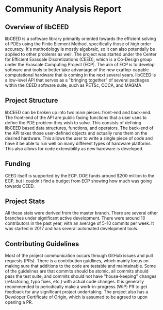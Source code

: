 # Community Analysis Report

## Overview of libCEED
libCEED is a software library primarily oriented towards the efficient solving
of PDEs using the Finite Element Method, specifically those of high order
accuracy. It's methodology is mostly algebraic, so it can also potentially be
applied to other problems as well. The project was started under the Center for
Efficient Exascale Discretizations (CEED), which is a Co-Design group under the
Exascale Computing Project (ECP). The aim of ECP is to develop software and
tools to better take advantage of the new exaflop-capable computational
hardware that is coming in the next several years. libCEED is a low-level API
that serves as a "bringing together" of several packages within the CEED
software suite, such as PETSc, OCCA, and MAGMA.

## Project Structure
libCEED can be broken up into two main pieces: front-end and back-end. The
front-end of the API are public facing functions that a user uses to define the
PDE problem they wish to solve. This consists of defining libCEED based data
structures, functions, and operators. The back-end of the API takes those
user-defined objects and actually runs them on the desired hardware. This
allows the user to write a single piece of code and have it be able to run well
on many different types of hardware platforms. This also allows for code
extensibility as new hardware is developed.

## Funding
CEED itself is supported by the ECP. DOE funds around $200 million to the ECP,
but I couldn't find a budget from ECP showing how much was going towards CEED.

## Project Stats
All these stats were derived from the master branch. There are several other
branches under significant active development. There were around 10
contributors in the past year, with an average of 5-10 commits per week. It was
started in 2017 and has several automated development tools.

## Contributing Guidelines
Most of the project communication occurs through GitHub issues and pull
requests (PRs). There is a contribution guidlines, which mainly focus on making
sure that additions to the code are testable and maintainable. Some of the
guidelines are that commits should be atomic, all commits should pass the test
suite, and commits should not have "house-keeping" changes (refactoring, typo
fixes, etc.) with actual code changes. It is generally recommended to
periodically make a work-in-progress (WIP) PR to get feedback for any
significant project undertaking. The project also has a Developer Certificate
of Origin, which is assumed to be agreed to upon opening a PR.

